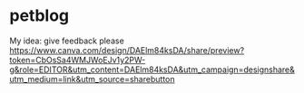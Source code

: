 # petblog

My idea: give feedback please https://www.canva.com/design/DAElm84ksDA/share/preview?token=CbOsSa4WMJWoEJv1y2PW-g&role=EDITOR&utm_content=DAElm84ksDA&utm_campaign=designshare&utm_medium=link&utm_source=sharebutton